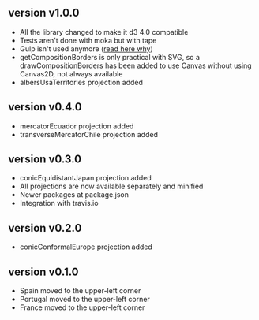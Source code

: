 version v1.0.0
--------------
  * All the library changed to make it d3 4.0 compatible
  * Tests aren't done with moka but with tape
  * Gulp isn't used anymore ([read here why](https://bost.ocks.org/mike/d3-plugin/))
  * getCompositionBorders is only practical with SVG, so a drawCompositionBorders has been added to use Canvas without using Canvas2D, not always available
  * albersUsaTerritories projection added

version v0.4.0
--------------
  * mercatorEcuador projection added
  * transverseMercatorChile projection added

version v0.3.0
--------------
  * conicEquidistantJapan projection added
  * All projections are now available separately and minified
  * Newer packages at package.json
  * Integration with travis.io

version v0.2.0
--------------
  * conicConformalEurope projection added

version v0.1.0
--------------
  * Spain moved to the upper-left corner
  * Portugal moved to the upper-left corner
  * France moved to the upper-left corner
